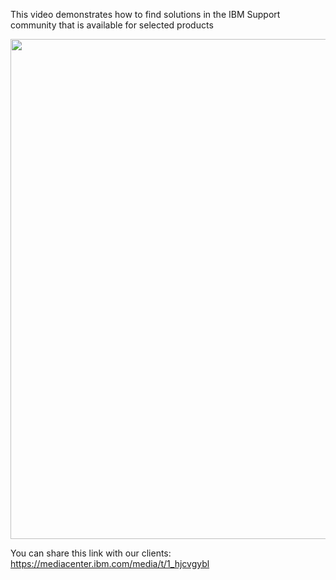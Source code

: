 This video demonstrates how to find solutions in the IBM Support community that is available for selected products

<a href="https://mediacenter.ibm.com/media/t/1_hjcvgybl" target="_blank">
<img src="https://media.github.ibm.com/user/19331/files/d36589fa-b10b-11e8-841f-398fae91fbfb"/ width="800">
</a>

You can share this link with our clients: https://mediacenter.ibm.com/media/t/1_hjcvgybl